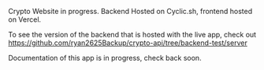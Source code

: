 Crypto Website in progress. Backend Hosted on Cyclic.sh, frontend hosted on Vercel. 

To see the version of the backend that is hosted with the live app, check out https://github.com/ryan2625Backup/crypto-api/tree/backend-test/server

Documentation of this app is in progress, check back soon.
